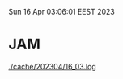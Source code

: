 Sun 16 Apr 03:06:01 EEST 2023
# JAM
<a href='./cache/202304/16_03.log'>./cache/202304/16_03.log</a>
